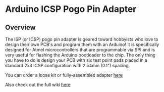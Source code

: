 <h1>Arduino ICSP Pogo Pin Adapter</h1>

## Overview

The ISP (or ICSP) pogo pin adapter is geared toward hobbyists who love to design their own PCB's and program them with an Arduino!
It is specifically designed for Atmel microcontrollers that are programmable via SPI and is very useful for
flashing the Arduino bootloader to the chip. The only thing you have to do is design your PCB with six test
point pads placed in a standard 2x3 ICSP configuration with 2.54mm (0.1") spacing.

You can order a loose kit or fully-assembled adapter [here](https://www.botletics.com/products/icsp-pogo-adapter)

Also check out the full wiki [here](https://github.com/botletics/Arduino-ICSP-Pogo-Pin-Adapter/wiki)
